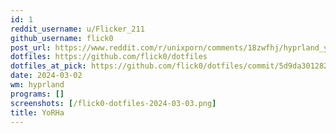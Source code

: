 ```yaml
---
id: 1
reddit_username: u/Flicker_211
github_username: flick0
post_url: https://www.reddit.com/r/unixporn/comments/18zwfhj/hyprland_yorha/
dotfiles: https://github.com/flick0/dotfiles
dotfiles_at_pick: https://github.com/flick0/dotfiles/commit/5d9da30128248d2adb0ba204475d7e1998ca00b9
date: 2024-03-02
wm: hyprland
programs: []
screenshots: [/flick0-dotfiles-2024-03-03.png]
title: YoRHa
---
```

